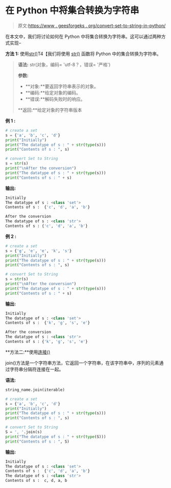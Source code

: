 # 在 Python 中将集合转换为字符串

> 原文:[https://www . geesforgeks . org/convert-set-to-string-in-python/](https://www.geeksforgeeks.org/convert-set-to-string-in-python/)

在本文中，我们将讨论如何在 Python 中将集合转换为字符串。这可以通过两种方式实现–

**方法 1:** 使用[str()](https://www.geeksforgeeks.org/python-str-function/)T4【我们将使用 [str()](https://www.geeksforgeeks.org/python-str-function/) 函数将 Python 中的集合转换为字符串。

> **语法:** str(对象，编码= 'utf-8？，错误= '严格')
> 
> **参数:**
> 
> *   **对象:**要返回字符串表示的对象。
> *   **编码:**给定对象的编码。
> *   **错误:**解码失败时的响应。
> 
> **返回:**给定对象的字符串版本

**例 1 :**

```py
# create a set
s = {'a', 'b', 'c', 'd'}
print("Initially")
print("The datatype of s : " + str(type(s)))
print("Contents of s : ", s)

# convert Set to String
s = str(s)
print("\nAfter the conversion")
print("The datatype of s : " + str(type(s)))
print("Contents of s : " + s)
```

**输出:**

```py
Initially
The datatype of s : <class 'set'>
Contents of s :  {'c', 'd', 'a', 'b'}

After the conversion
The datatype of s : <class 'str'>
Contents of s : {'c', 'd', 'a', 'b'}

```

**例 2 :**

```py
# create a set
s = {'g', 'e', 'e', 'k', 's'}
print("Initially")
print("The datatype of s : " + str(type(s)))
print("Contents of s : ", s)

# convert Set to String
s = str(s)
print("\nAfter the conversion")
print("The datatype of s : " + str(type(s)))
print("Contents of s : " + s)
```

**输出:**

```py
Initially
The datatype of s : <class 'set'>
Contents of s :  {'k', 'g', 's', 'e'}

After the conversion
The datatype of s : <class 'str'>
Contents of s : {'k', 'g', 's', 'e'}

```

**方法二:**使用[连接()](https://www.geeksforgeeks.org/join-function-python/)

join()方法是一个字符串方法，它返回一个字符串，在该字符串中，序列的元素通过字符串分隔符连接在一起。

**语法:**

```py
string_name.join(iterable) 
```

```py
# create a set
s = {'a', 'b', 'c', 'd'}
print("Initially")
print("The datatype of s : " + str(type(s)))
print("Contents of s : ", s)

# convert Set to String
S = ', '.join(s)
print("The datatype of s : " + str(type(S)))
print("Contents of s : ", S)
```

**输出:**

```py
Initially
The datatype of s : <class 'set'>
Contents of s :  {'c', 'd', 'a', 'b'}
The datatype of s : <class 'str'>
Contents of s :  c, d, a, b
```